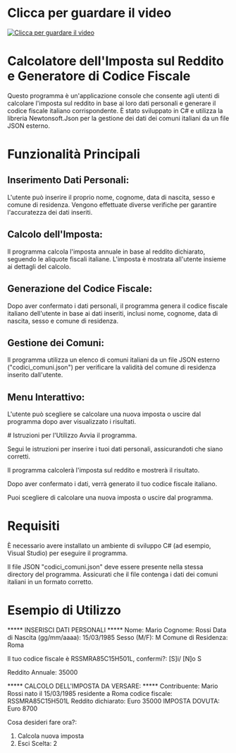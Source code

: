 # Clicca per guardare il video
[![Clicca per guardare il video](https://img.youtube.com/vi/jz3wdhnOrpw/0.jpg)](https://www.youtube.com/watch?v=jz3wdhnOrpw)


# Calcolatore dell'Imposta sul Reddito e Generatore di Codice Fiscale
Questo programma è un'applicazione console che consente agli utenti di calcolare l'imposta sul reddito in base ai loro dati personali e generare il codice fiscale italiano corrispondente. È stato sviluppato in C# e utilizza la libreria Newtonsoft.Json per la gestione dei dati dei comuni italiani da un file JSON esterno.

# Funzionalità Principali
## Inserimento Dati Personali: 
L'utente può inserire il proprio nome, cognome, data di nascita, sesso e comune di residenza. Vengono effettuate diverse verifiche per garantire l'accuratezza dei dati inseriti.

## Calcolo dell'Imposta: 
Il programma calcola l'imposta annuale in base al reddito dichiarato, seguendo le aliquote fiscali italiane. L'imposta è mostrata all'utente insieme ai dettagli del calcolo.

## Generazione del Codice Fiscale: 
Dopo aver confermato i dati personali, il programma genera il codice fiscale italiano dell'utente in base ai dati inseriti, inclusi nome, cognome, data di nascita, sesso e comune di residenza.

## Gestione dei Comuni: 
Il programma utilizza un elenco di comuni italiani da un file JSON esterno ("codici_comuni.json") per verificare la validità del comune di residenza inserito dall'utente.

## Menu Interattivo: 
L'utente può scegliere se calcolare una nuova imposta o uscire dal programma dopo aver visualizzato i risultati.

# Istruzioni per l'Utilizzo
Avvia il programma.

Segui le istruzioni per inserire i tuoi dati personali, assicurandoti che siano corretti.

Il programma calcolerà l'imposta sul reddito e mostrerà il risultato.

Dopo aver confermato i dati, verrà generato il tuo codice fiscale italiano.

Puoi scegliere di calcolare una nuova imposta o uscire dal programma.

# Requisiti
È necessario avere installato un ambiente di sviluppo C# (ad esempio, Visual Studio) per eseguire il programma.

Il file JSON "codici_comuni.json" deve essere presente nella stessa directory del programma. Assicurati che il file contenga i dati dei comuni italiani in un formato corretto.

# Esempio di Utilizzo

***** INSERISCI DATI PERSONALI *****
Nome: Mario
Cognome: Rossi
Data di Nascita (gg/mm/aaaa): 15/03/1985
Sesso (M/F): M
Comune di Residenza: Roma

Il tuo codice fiscale è RSSMRA85C15H501L, confermi?: [S]i/ [N]o
S

Reddito Annuale: 35000

***** CALCOLO DELL'IMPOSTA DA VERSARE: *****
Contribuente: Mario Rossi
nato il 15/03/1985
residente a Roma
codice fiscale: RSSMRA85C15H501L
Reddito dichiarato: Euro 35000
IMPOSTA DOVUTA: Euro 8700

Cosa desideri fare ora?:
1. Calcola nuova imposta
2. Esci
Scelta: 2

